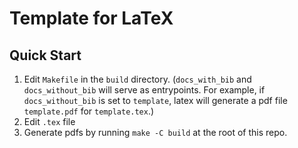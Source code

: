 # Template for LaTeX

## Quick Start

1. Edit `Makefile` in the `build` directory.  (`docs_with_bib` and
   `docs_without_bib` will serve as entrypoints. For example, if
   `docs_without_bib` is set to `template`, latex will generate a pdf file
   `template.pdf` for `template.tex`.)
2. Edit `.tex` file
3. Generate pdfs by running `make -C build` at the root of this repo.

